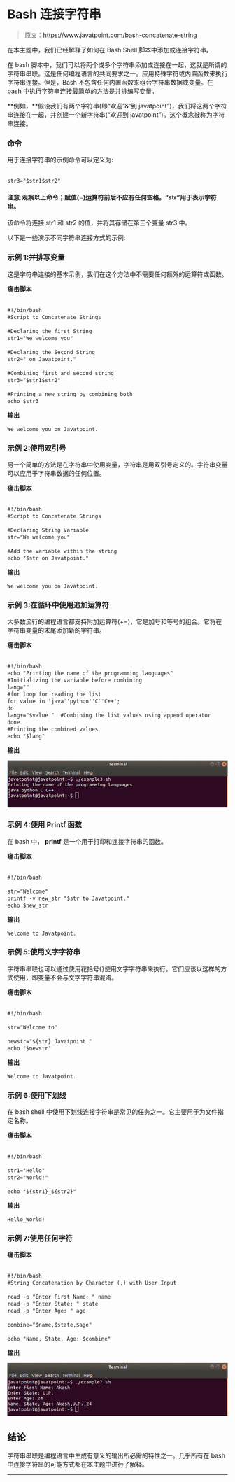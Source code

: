 # Bash 连接字符串

> 原文：<https://www.javatpoint.com/bash-concatenate-string>

在本主题中，我们已经解释了如何在 Bash Shell 脚本中添加或连接字符串。

在 bash 脚本中，我们可以将两个或多个字符串添加或连接在一起，这就是所谓的字符串串联。这是任何编程语言的共同要求之一。应用特殊字符或内置函数来执行字符串连接。但是，Bash 不包含任何内置函数来组合字符串数据或变量。在 bash 中执行字符串连接最简单的方法是并排编写变量。

**例如，**假设我们有两个字符串(即“欢迎”&“到 javatpoint”)，我们将这两个字符串连接在一起，并创建一个新字符串(“欢迎到 javatpoint”)。这个概念被称为字符串连接。

### 命令

用于连接字符串的示例命令可以定义为:

```

str3="$str1$str2"

```

#### 注意:观察以上命令；赋值(=)运算符前后不应有任何空格。“str”用于表示字符串。

该命令将连接 str1 和 str2 的值，并将其存储在第三个变量 str3 中。

以下是一些演示不同字符串连接方式的示例:

### 示例 1:并排写变量

这是字符串连接的基本示例，我们在这个方法中不需要任何额外的运算符或函数。

**痛击脚本**

```

#!/bin/bash
#Script to Concatenate Strings

#Declaring the first String 
str1="We welcome you"

#Declaring the Second String
str2=" on Javatpoint."

#Combining first and second string
str3="$str1$str2"

#Printing a new string by combining both 
echo $str3

```

**输出**

```
We welcome you on Javatpoint.

```

### 示例 2:使用双引号

另一个简单的方法是在字符串中使用变量，字符串是用双引号定义的。字符串变量可以应用于字符串数据的任何位置。

**痛击脚本**

```

#!/bin/bash
#Script to Concatenate Strings

#Declaring String Variable
str="We welcome you"

#Add the variable within the string
echo "$str on Javatpoint."

```

**输出**

```
We welcome you on Javatpoint.

```

### 示例 3:在循环中使用追加运算符

大多数流行的编程语言都支持附加运算符(+=)，它是加号和等号的组合。它将在字符串变量的末尾添加新的字符串。

**痛击脚本**

```

#!/bin/bash
echo "Printing the name of the programming languages"
#Initializing the variable before combining
lang=""
#for loop for reading the list
for value in 'java''python''C''C++';
do
lang+="$value "  #Combining the list values using append operator
done
#Printing the combined values
echo "$lang"

```

**输出**

![Bash Concatenate String](img/dcb354a78a586d2a663c5645b756178c.png)

### 示例 4:使用 Printf 函数

在 bash 中， **printf** 是一个用于打印和连接字符串的函数。

**痛击脚本**

```

#!/bin/bash

str="Welcome"
printf -v new_str "$str to Javatpoint."
echo $new_str

```

**输出**

```
Welcome to Javatpoint.

```

### 示例 5:使用文字字符串

字符串串联也可以通过使用花括号{}使用文字字符串来执行。它们应该以这样的方式使用，即变量不会与文字字符串混淆。

**痛击脚本**

```

#!/bin/bash

str="Welcome to"

newstr="${str} Javatpoint."
echo "$newstr"

```

**输出**

```
Welcome to Javatpoint.

```

### 示例 6:使用下划线

在 bash shell 中使用下划线连接字符串是常见的任务之一。它主要用于为文件指定名称。

**痛击脚本**

```

#!/bin/bash

str1="Hello"
str2="World!"

echo "${str1}_${str2}"

```

**输出**

```
Hello_World!

```

### 示例 7:使用任何字符

**痛击脚本**

```

#!/bin/bash
#String Concatenation by Character (,) with User Input

read -p "Enter First Name: " name
read -p "Enter State: " state
read -p "Enter Age: " age

combine="$name,$state,$age"

echo "Name, State, Age: $combine"

```

**输出**

![Bash Concatenate String](img/498e1dbbc21898b8e8300ffa40166528.png)

## 结论

字符串串联是编程语言中生成有意义的输出所必需的特性之一。几乎所有在 bash 中连接字符串的可能方式都在本主题中进行了解释。

* * *